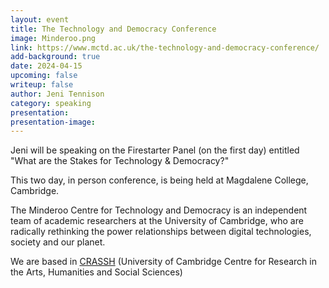 ```yaml
---
layout: event
title: The Technology and Democracy Conference
image: Minderoo.png
link: https://www.mctd.ac.uk/the-technology-and-democracy-conference/
add-background: true
date: 2024-04-15
upcoming: false
writeup: false
author: Jeni Tennison
category: speaking
presentation: 
presentation-image: 
---
```

Jeni will be speaking on the Firestarter Panel (on the first day) entitled "What are the Stakes for Technology & Democracy?" 

This two day, in person conference, is being held at Magdalene College, Cambridge.

<!--more-->

The Minderoo Centre for Technology and Democracy is an independent team of academic researchers at the University of Cambridge, who are radically rethinking the power relationships between digital technologies, society and our planet.

We are based in [CRASSH](http://www.crassh.cam.ac.uk/) (University of Cambridge Centre for Research in the Arts, Humanities and Social Sciences)